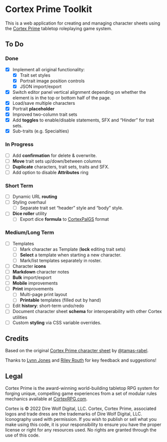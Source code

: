 # Cortex Prime Toolkit

This is a web application for creating and managing character sheets using the [Cortex Prime](https://www.cortexrpg.com) tabletop roleplaying game system.

## To Do

### Done

- [x] Implement all original functionality:
  - [x] Trait set styles
  - [x] Portrait image position controls
  - [x] JSON import/export
- [x] Switch editor panel vertical alignment depending on whether the element is in the top or bottom half of the page.
- [x] Load/save multiple characters
- [x] Portrait **placeholder**
- [x] Improved two-column trait sets
- [x] Add **toggles** to enable/disable statements, SFX and “Hinder” for trait sets.
- [x] Sub-traits (e.g. Specialties)

### In Progress

- [ ] Add **confirmation** for delete & overwrite.
- [ ] **Move** trait sets up/down/between columns
- [ ] **Duplicate** characters, trait sets, traits and SFX.
- [ ] Add option to disable **Attributes** ring

### Short Term
- [ ] Dynamic URL **routing**
- [ ] Styling overhaul
  - [ ] Separate trait set “header” style and “body” style.
- [ ] **Dice roller** utility
  - [ ] Export dice **formula** to [CortexPalGS](https://github.com/lynn0702/CortexPalGS) format

### Medium/Long Term
- [ ] Templates
  - [ ] Mark character as Template (**lock** editing trait sets)
  - [ ] **Select** a template when starting a new character.
  - [ ] Mark/list templates separately in roster.
- [ ] Character **icons**
- [ ] **Markdown** character notes
- [ ] **Bulk** import/export
- [ ] **Mobile** improvements
- [ ] **Print** improvements
  - [ ] Multi-page print layout
  - [ ] **Printable** templates (filled out by hand)
- [ ] Edit **history**: short-term undo/redo
- [ ] Document character sheet **schema** for interoperability with other Cortex utilities
- [ ] Custom **styling** via CSS variable overrides.
<!-- - [ ] Advanced **portrait** positioning: zoom, x-offset (%), y-offset (%) -->

## Credits

Based on the original [Cortex Prime character sheet](https://tamas-rabel.github.io/cortex/sheet.html) by [@tamas-rabel](https://github.com/tamas-rabel/tamas-rabel.github.io).

Thanks to [Lynn Jones](https://github.com/lynn0702) and [Riley Routh](https://www.rileyrouth.com/) for key feedback and suggestions!

## Legal

Cortex Prime is the award-winning world-building tabletop RPG system for forging unique, compelling game experiences from a set of modular rules mechanics available at [CortexRPG.com](https://www.cortexrpg.com).

Cortex is © 2022 Dire Wolf Digital, LLC. Cortex, Cortex Prime, associated logos and trade dress are the trademarks of Dire Wolf Digital, LLC. Iconography used with permission. If you wish to publish or sell what you make using this code, it is your responsibility to ensure you have the proper license or right for any resources used. No rights are granted through the use of this code.
